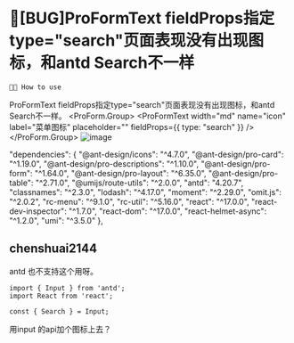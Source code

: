 # 🐛[BUG]ProFormText fieldProps指定type="search"页面表现没有出现图标，和antd Search不一样

`🤷🏼 How to use`

ProFormText fieldProps指定type="search"页面表现没有出现图标，和antd Search不一样。
<ProForm.Group>
<ProFormText
width="md"
name="icon"
label="菜单图标"
placeholder=""
fieldProps={{
                type: "search"
              }}
/>
</ProForm.Group>
![image](https://user-images.githubusercontent.com/11343073/175437394-bd926844-09c4-416b-9300-4456f6a4e5e6.png)

"dependencies": {
"@ant-design/icons": "^4.7.0",
"@ant-design/pro-card": "^1.19.0",
"@ant-design/pro-descriptions": "^1.10.0",
"@ant-design/pro-form": "^1.64.0",
"@ant-design/pro-layout": "^6.35.0",
"@ant-design/pro-table": "^2.71.0",
"@umijs/route-utils": "^2.0.0",
"antd": "4.20.7",
"classnames": "^2.3.0",
"lodash": "^4.17.0",
"moment": "^2.29.0",
"omit.js": "^2.0.2",
"rc-menu": "^9.1.0",
"rc-util": "^5.16.0",
"react": "^17.0.0",
"react-dev-inspector": "^1.7.0",
"react-dom": "^17.0.0",
"react-helmet-async": "^1.2.0",
"umi": "^3.5.0"
},

## chenshuai2144

antd 也不支持这个用呀。

```
import { Input } from 'antd';
import React from 'react';

const { Search } = Input;
```

用input 的api加个图标上去？
